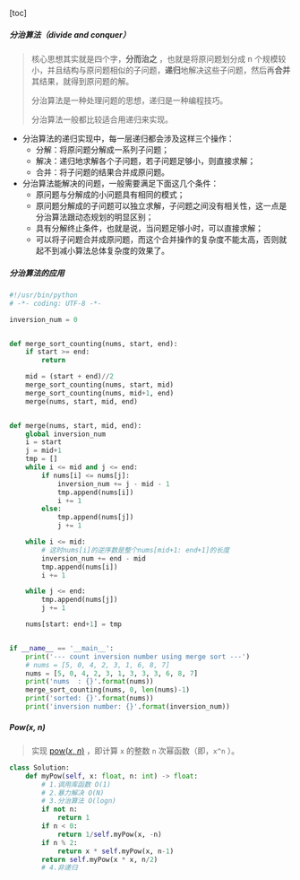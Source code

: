 [toc]

##### 分治算法（divide and conquer）

> 核心思想其实就是四个字，**分而治之** ，也就是将原问题划分成 n 个规模较小，并且结构与原问题相似的子问题，**递归**地解决这些子问题，然后再**合并**其结果，就得到原问题的解。
>
> 分治算法是一种处理问题的思想，递归是一种编程技巧。
>
> 分治算法一般都比较适合用递归来实现。

- 分治算法的递归实现中，每一层递归都会涉及这样三个操作：
  - 分解：将原问题分解成一系列子问题；
  - 解决：递归地求解各个子问题，若子问题足够小，则直接求解；
  - 合并：将子问题的结果合并成原问题。
- 分治算法能解决的问题，一般需要满足下面这几个条件：
  - 原问题与分解成的小问题具有相同的模式；
  - 原问题分解成的子问题可以独立求解，子问题之间没有相关性，这一点是分治算法跟动态规划的明显区别；
  - 具有分解终止条件，也就是说，当问题足够小时，可以直接求解；
  - 可以将子问题合并成原问题，而这个合并操作的复杂度不能太高，否则就起不到减小算法总体复杂度的效果了。

##### 分治算法的应用

```python
#!/usr/bin/python
# -*- coding: UTF-8 -*-

inversion_num = 0


def merge_sort_counting(nums, start, end):
    if start >= end:
        return

    mid = (start + end)//2
    merge_sort_counting(nums, start, mid)
    merge_sort_counting(nums, mid+1, end)
    merge(nums, start, mid, end)


def merge(nums, start, mid, end):
    global inversion_num
    i = start
    j = mid+1
    tmp = []
    while i <= mid and j <= end:
        if nums[i] <= nums[j]:
            inversion_num += j - mid - 1
            tmp.append(nums[i])
            i += 1
        else:
            tmp.append(nums[j])
            j += 1

    while i <= mid:
        # 这时nums[i]的逆序数是整个nums[mid+1: end+1]的长度
        inversion_num += end - mid
        tmp.append(nums[i])
        i += 1

    while j <= end:
        tmp.append(nums[j])
        j += 1

    nums[start: end+1] = tmp


if __name__ == '__main__':
    print('--- count inversion number using merge sort ---')
    # nums = [5, 0, 4, 2, 3, 1, 6, 8, 7]
    nums = [5, 0, 4, 2, 3, 1, 3, 3, 3, 6, 8, 7]
    print('nums  : {}'.format(nums))
    merge_sort_counting(nums, 0, len(nums)-1)
    print('sorted: {}'.format(nums))
    print('inversion number: {}'.format(inversion_num))
```

##### Pow(x, n)

> 实现 [pow(*x*, *n*)](https://www.cplusplus.com/reference/valarray/pow/) ，即计算 `x` 的整数 `n` 次幂函数（即，`x^n` ）。

```python
class Solution:
    def myPow(self, x: float, n: int) -> float:
        # 1.调用库函数 O(1)
        # 2.暴力解决 O(N)
        # 3.分治算法 O(logn)
        if not n:
            return 1
        if n < 0:
            return 1/self.myPow(x, -n)
        if n % 2:
            return x * self.myPow(x, n-1)
        return self.myPow(x * x, n/2)
        # 4.非递归
```